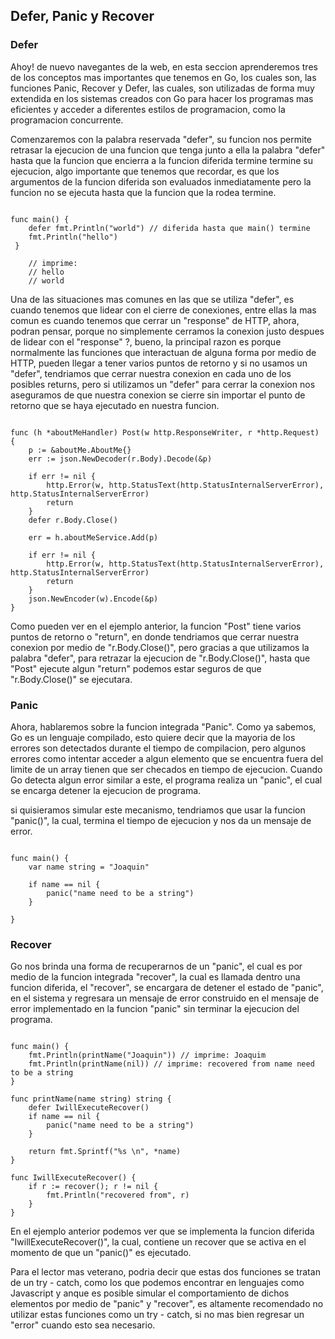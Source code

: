 ## Defer, Panic y Recover

### **Defer**

Ahoy! de nuevo navegantes de la web, en esta seccion aprenderemos tres de los conceptos mas importantes que tenemos en Go, los cuales son, las funciones Panic, Recover y Defer, las cuales, son utilizadas de forma muy extendida en los sistemas creados con Go para hacer los programas mas eficientes y acceder a diferentes estilos de programacion, como la programacion concurrente.

Comenzaremos con la palabra reservada "defer", su funcion nos permite retrasar la ejecucion de una funcion que tenga junto a ella la palabra "defer" hasta que la funcion que encierra a la funcion diferida termine termine su ejecucion, algo importante que tenemos que recordar, es que los argumentos de la funcion diferida son evaluados inmediatamente pero la funcion no se ejecuta hasta que la funcion que la rodea termine.  

```golang

func main() {
    defer fmt.Println("world") // diferida hasta que main() termine
    fmt.Println("hello")
 }

    // imprime:
    // hello
    // world
```

Una de las situaciones mas comunes en las que se utiliza "defer", es cuando tenemos que lidear con el cierre de conexiones, entre ellas la mas comun es cuando tenemos que cerrar un "response" de HTTP, ahora, podran pensar, porque no simplemente cerramos la conexion justo despues de lidear con el "response" ?, bueno, la principal razon es porque normalmente las funciones que interactuan de alguna forma por medio de HTTP, pueden llegar a tener varios puntos de retorno y si no usamos un "defer", tendriamos que cerrar nuestra conexion en cada uno de los posibles returns, pero si utilizamos un "defer" para cerrar la conexion nos aseguramos de que nuestra conexion se cierre sin importar el punto de retorno que se haya ejecutado en nuestra funcion.

```golang

func (h *aboutMeHandler) Post(w http.ResponseWriter, r *http.Request) {
	p := &aboutMe.AboutMe{}
	err := json.NewDecoder(r.Body).Decode(&p)

	if err != nil {
		http.Error(w, http.StatusText(http.StatusInternalServerError), http.StatusInternalServerError)
		return
	}
	defer r.Body.Close()

	err = h.aboutMeService.Add(p)

	if err != nil {
		http.Error(w, http.StatusText(http.StatusInternalServerError), http.StatusInternalServerError)
		return
	}
	json.NewEncoder(w).Encode(&p)
}
```

Como pueden ver en el ejemplo anterior, la funcion "Post" tiene varios puntos de retorno o "return", en donde tendriamos que cerrar nuestra conexion por medio de "r.Body.Close()", pero gracias a que utilizamos la palabra "defer", para retrazar la ejecucion de "r.Body.Close()", hasta que "Post" ejecute algun "return" podemos estar seguros de que "r.Body.Close()" se ejecutara.


### **Panic**

Ahora, hablaremos sobre la funcion integrada "Panic". Como ya sabemos, Go es un lenguaje compilado, esto quiere decir que la mayoria de los errores son detectados durante el tiempo de compilacion, pero algunos errores como intentar acceder a algun elemento  que se encuentra fuera del limite de un array tienen que ser checados en tiempo de ejecucion. Cuando Go detecta algun error similar a este, el programa realiza un "panic", el cual se encarga detener la ejecucion de programa. 

si quisieramos simular este mecanismo, tendriamos que usar la funcion "panic()", la cual, termina el tiempo de ejecucion y nos da un mensaje de error.

```golang

func main() {
    var name string = "Joaquin"

    if name == nil {
        panic("name need to be a string")
    }

}
```

### **Recover**

Go nos brinda una forma de recuperarnos de un "panic", el cual es por medio de la funcion integrada "recover", la cual es llamada dentro una funcion diferida, el "recover", se encargara de detener el estado de "panic", en el sistema y regresara un mensaje de error construido en el mensaje de error implementado en la funcion "panic" sin terminar la ejecucion del programa.

```golang

func main() {
    fmt.Println(printName("Joaquin")) // imprime: Joaquim
    fmt.Println(printName(nil)) // imprime: recovered from name need to be a string
}

func printName(name string) string {
    defer IwillExecuteRecover()
    if name == nil {
        panic("name need to be a string")
    }

    return fmt.Sprintf("%s \n", *name)
}

func IwillExecuteRecover() {
    if r := recover(); r != nil {
        fmt.Println("recovered from", r)
    }
}
```

En el ejemplo anterior podemos ver que se implementa la funcion diferida  "IwillExecuteRecover()", la cual, contiene un recover que se activa en el momento de que un "panic()" es ejecutado.

Para el lector mas veterano, podria decir que estas dos funciones se tratan de un try - catch, como los que podemos encontrar en lenguajes como Javascript y anque es posible simular el comportamiento de dichos elementos por medio de "panic" y "recover", es altamente recomendado no utilizar estas funciones como un try - catch, si no mas bien regresar un "error" cuando esto sea necesario. 


